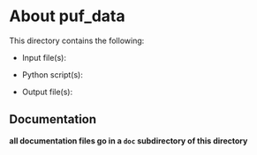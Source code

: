 About puf_data
==============

This directory contains the following:

* Input file(s):

* Python script(s):

* Output file(s):


Documentation
-------------

**all documentation files go in a `doc` subdirectory of this directory**
